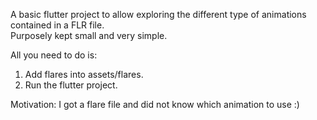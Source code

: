 A basic flutter project to allow exploring the different type of animations contained in a FLR file.  
Purposely kept small and very simple. 

All you need to do is:
1. Add flares into assets/flares.
2. Run the flutter project.

Motivation: I got a flare file and did not know which animation to use :)